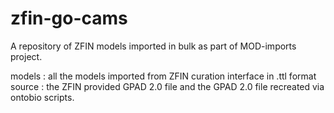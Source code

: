 # zfin-go-cams
A repository of ZFIN models imported in bulk as part of MOD-imports project. 

models : all the models imported from ZFIN curation interface in .ttl format
source : the ZFIN provided GPAD 2.0 file and the GPAD 2.0 file recreated via ontobio scripts.  
